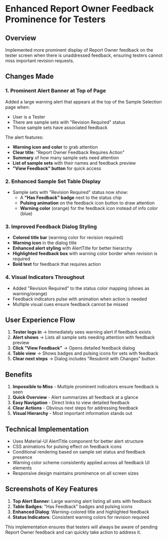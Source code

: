 # Enhanced Report Owner Feedback Prominence for Testers

## Overview
Implemented more prominent display of Report Owner feedback on the tester screen when there is unaddressed feedback, ensuring testers cannot miss important revision requests.

## Changes Made

### 1. Prominent Alert Banner at Top of Page
Added a large warning alert that appears at the top of the Sample Selection page when:
- User is a Tester
- There are sample sets with "Revision Required" status
- Those sample sets have associated feedback

The alert features:
- **Warning icon and color** to grab attention
- **Clear title**: "Report Owner Feedback Requires Action"
- **Summary** of how many sample sets need attention
- **List of sample sets** with their names and feedback preview
- **"View Feedback" button** for quick access

### 2. Enhanced Sample Set Table Display
- Sample sets with "Revision Required" status now show:
  - A **"Has Feedback" badge** next to the status chip
  - **Pulsing animation** on the feedback icon button to draw attention
  - **Warning color** (orange) for the feedback icon instead of info color (blue)

### 3. Improved Feedback Dialog Styling
- **Colored title bar** (warning color for revision required)
- **Warning icon** in the dialog title
- **Enhanced alert styling** with AlertTitle for better hierarchy
- **Highlighted feedback box** with warning color border when revision is required
- **Bold text** for feedback that requires action

### 4. Visual Indicators Throughout
- Added "Revision Required" to the status color mapping (shows as warning/orange)
- Feedback indicators pulse with animation when action is needed
- Multiple visual cues ensure feedback cannot be missed

## User Experience Flow

1. **Tester logs in** → Immediately sees warning alert if feedback exists
2. **Alert shows** → Lists all sample sets needing attention with feedback preview
3. **Click "View Feedback"** → Opens detailed feedback dialog
4. **Table view** → Shows badges and pulsing icons for sets with feedback
5. **Clear next steps** → Dialog includes "Resubmit with Changes" button

## Benefits

1. **Impossible to Miss** - Multiple prominent indicators ensure feedback is seen
2. **Quick Overview** - Alert summarizes all feedback at a glance
3. **Easy Navigation** - Direct links to view detailed feedback
4. **Clear Actions** - Obvious next steps for addressing feedback
5. **Visual Hierarchy** - Most important information stands out

## Technical Implementation

- Uses Material-UI AlertTitle component for better alert structure
- CSS animations for pulsing effect on feedback icons
- Conditional rendering based on sample set status and feedback presence
- Warning color scheme consistently applied across all feedback UI elements
- Responsive design maintains prominence on all screen sizes

## Screenshots of Key Features

1. **Top Alert Banner**: Large warning alert listing all sets with feedback
2. **Table Badges**: "Has Feedback" badges and pulsing icons
3. **Enhanced Dialog**: Warning-colored title and highlighted feedback
4. **Status Indicators**: Consistent warning colors for revision required

This implementation ensures that testers will always be aware of pending Report Owner feedback and can quickly take action to address it.